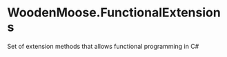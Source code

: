 # WoodenMoose.FunctionalExtensions
Set of extension methods that allows functional programming in C#
